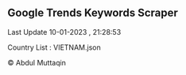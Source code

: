 

## Google Trends Keywords Scraper 
 
Last Update 10-01-2023 , 21:28:53

Country List :
VIETNAM.json



© Abdul Muttaqin 
